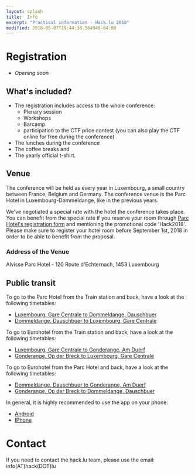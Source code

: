 ```yaml
---
layout: splash
title:  Info
excerpt: "Practical information - Hack.lu 2018"
modified: 2018-05-07T19:44:38.564948-04:00
---
```


# Registration

- *Opening soon*

## What's included?

* The registration includes access to the whole conference:
   * Plenary session
   * Workshops
   * Barcamp
   * participation to the CTF price contest (you can also play the CTF online for free during the conference)
* The lunches during the conference
* The coffee breaks and
* The yearly official t-shirt.

## Venue

The conference will be held as every year in Luxembourg, a small country between France, Belgium and Germany. The conference venue is the Parc Hotel in Luxembourg-Dommeldange, like in the previous years.

We've negotiated a special rate with the hotel the conference takes place. You can benefit from the special rate if you reserve your room through [Parc Hotel's registration form](https://reservations.cubilis.eu/alvisse-parc-hotel-luxembourg) and mentioning the promotional code 'Hack2018'. Please make sure to register your hotel room before September 1st, 2018 in order to be able to benefit from the proposal.

### Address of the Venue

Alvisse Parc Hotel - 120 Route d'Echternach, 1453 Luxembourg

## Public transit

To go to the Parc Hotel from the Train station and back, have a look at the following timetables:

* [Luxembourg, Gare Centrale to Dommeldange, Dauschbuer](/images/TrainStation-Conference.pdf)
* [Dommeldange, Dauschbuer to Luxembourg, Gare Centrale](/images/Conference-TrainStation.pdf)


To go to Eurohotel from the Train station and back, have a look at the following timetables:

* [Luxembourg, Gare Centrale to Gonderange, Am Duerf](/images/TrainStation-Eurohotel.pdf)
* [Gonderange, Op der Breck to Luxembourg, Gare Centrale](/images/Eurohotel-TrainStation.pdf)


To go to Eurohotel from the Parc Hotel and back, have a look at the following timetables:

* [Dommeldange, Dauschbuer to Gonderange, Am Duerf](/images/TrainStation-Eurohotel.pdf)
* [Gonderange, Op der Breck to Dommeldange, Dauschbuer](/images/Eurohotel-TrainStation.pdf)

In general, it is highly recommended to use the app on your phone:

* [Android](https://play.google.com/store/apps/details?id=de.hafas.android.cdt&hl=en)
* [IPhone](https://itunes.apple.com/us/app/mobiliteit.lu/id434829995?mt=8)

# Contact

If you need to contact the hack.lu team, please use the email: info(AT)hack(DOT)lu

